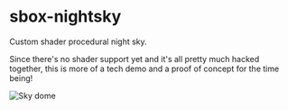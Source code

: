 # sbox-nightsky
Custom shader procedural night sky.

Since there's no shader support yet and it's all pretty much hacked together, this is more of a tech demo and a proof of concept for the time being!

![Sky dome](https://i.imgur.com/VoyBk4r.jpg)
